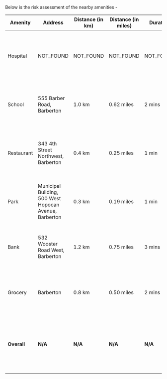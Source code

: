 Below is the risk assessment of the nearby amenities -

| Amenity   | Address                                                | Distance (in km) | Distance (in miles) | Duration | Risk Score | Rationale                                                                                  |
|-----------|--------------------------------------------------------|------------------|---------------------|----------|------------|--------------------------------------------------------------------------------------------|
| Hospital  | NOT_FOUND                                              | NOT_FOUND        | NOT_FOUND           | NOT_FOUND| 10         | High risk due to unavailability of hospital proximity data. Essential for emergencies.     |
| School    | 555 Barber Road, Barberton                             | 1.0 km           | 0.62 miles          | 2 mins   | 3          | Low risk as the school is only 1.0 km away, ideal for families with school-aged children.  |
| Restaurant| 343 4th Street Northwest, Barberton                    | 0.4 km           | 0.25 miles          | 1 min    | 2          | Very low risk with a restaurant within walking distance; enhances lifestyle convenience.   |
| Park      | Municipal Building, 500 West Hopocan Avenue, Barberton | 0.3 km           | 0.19 miles          | 1 min    | 1          | Minimal risk and highly desirable with a park nearby encouraging recreational activities.   |
| Bank      | 532 Wooster Road West, Barberton                       | 1.2 km           | 0.75 miles          | 3 mins   | 4          | Moderate risk with a bank at a reasonable distance, useful for financial services.         |
| Grocery   | Barberton                                              | 0.8 km           | 0.50 miles          | 2 mins   | 3          | Low risk as a grocery store is close, ensuring ease of access to daily necessities.        |
| **Overall** | **N/A**                                               | **N/A**          | **N/A**             | **N/A**  | **5**      | **Moderate overall risk due to hospital data unavailability, but good access to other amenities.** |